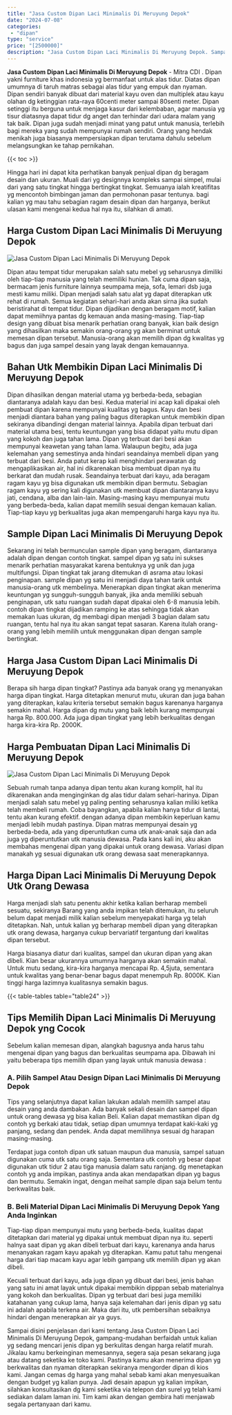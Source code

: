 ```yaml
---
title: "Jasa Custom Dipan Laci Minimalis Di Meruyung Depok"
date: "2024-07-08"
categories:
 - "dipan"
type: "service"
price: "[2500000]"
description: "Jasa Custom Dipan Laci Minimalis Di Meruyung Depok. Sampai disini penjelasan dari kami tentang Jasa Custom Dipan Laci Minimalis Di Meruyung Depok, gampang-mu..."
---
```


**Jasa Custom Dipan Laci Minimalis Di Meruyung Depok** - Mitra CDI . Dipan yakni furniture khas indonesia yg bermanfaat untuk alas tidur. Diatas dipan umumnya di taruh matras sebagai alas tidur yang empuk dan nyaman. Dipan sendiri banyak dibuat dari material kayu oven dan multiplek atau kayu olahan dg ketinggian rata-raya 60centi meter sampai 80senti meter. Dipan setinggi itu berguna untuk menjaga kasur dari kelembaban, agar manusia yg tisur diatasnya dapat tidur dg anget dan terhindar dari udara malam yang tak baik. Dipan juga sudah menjadi minat yang patut untuk manusia, terlebih bagi mereka yang sudah mempunyai rumah sendiri. Orang yang hendak menikah juga biasanya mempersiapkan dipan terutama dahulu sebelum melangsungkan ke tahap pernikahan.

{{< toc >}}

Hingga hari ini dapat kita perhatikan banyak penjual dipan dg beragam desain dan ukuran. Muali dari yg designnya kompleks sampai simpel, mulai dari yang satu tingkat hingga bertingkat tingkat. Semuanya ialah kreatifitas yg mencontoh bimbingan jaman dan permohonan pasar tentunya. bagi kalian yg mau tahu sebagian ragam desain dipan dan harganya, berikut ulasan kami mengenai kedua hal nya itu, silahkan di amati.

## Harga Custom Dipan Laci Minimalis Di Meruyung Depok

![Jasa Custom Dipan Laci Minimalis Di Meruyung Depok](/images/mebel/dipan-anak-017.jpg)

Dipan atau tempat tidur merupakan salah satu mebel yg seharusnya dimiliki oleh tiap-tiap manusia yang telah memiliki hunian. Tak cuma dipan saja, bermacam jenis furniture lainnya seumpama meja, sofa, lemari dsb juga mesti kamu miliki. Dipan menjadi salah satu alat yg dapat diterapkan utk rehat di rumah. Semua kegiatan sehari-hari anda akan sirna jika sudah beristirahat di tempat tidur. Dipan dijadikan dengan beragam motif, kalian dapat memiihnya pantas dg kemauan anda masing-masing. Tiap-tiap design yang dibuat bisa menarik perhatian orang banyak, kian baik design yang dihasilkan maka semakin orang-orang yg akan berminat untuk memesan dipan tersebut. Manusia-orang akan memilih dipan dg kwalitas yg bagus dan juga sampel desain yang layak dengan kemauannya.

## Bahan Utk Membikin Dipan Laci Minimalis Di Meruyung Depok

Dipan dihasilkan dengan material utama yg berbeda-beda, sebagian diantaranya adalah kayu dan besi. Kedua material ini acap kali dipakai oleh pembuat dipan karena mempunyai kualitas yg bagus. Kayu dan besi menjadi diantara bahan yang paling bagus diterapkan untuk membikin dipan sekiranya dibandingi dengan material lainnya. Apabila dipan terbuat dari material utama besi, tentu keuntungan yang bisa didapat yaitu mutu dipan yang kokoh dan juga tahan lama. Dipan yg terbuat dari besi akan mempunyai keawetan yang tahan lama. Walaupun begitu, ada juga kelemahan yang semestinya anda hindari seandainya membeli dipan yang terbuat dari besi. Anda patut kerap kali menghindari perawatan dg mengaplikasikan air, hal ini dikarenakan bisa membuat dipan nya itu berkarat dan mudah rusak. Seandainya terbuat dari kayu, ada beragam ragam kayu yg bisa digunakan utk membikin dipan bermutu. Sebagian ragam kayu yg sering kali digunakan utk membuat dipan diantaranya kayu jati, cendana, alba dan lain-lain. Masing-masing kayu mempunyai mutu yang berbeda-beda, kalian dapat memilih sesuai dengan kemauan kalian. Tiap-tiap kayu yg berkualitas juga akan mempengaruhi harga kayu nya itu.

## Sample Dipan Laci Minimalis Di Meruyung Depok

Sekarang ini telah bermunculan sample dipan yang beragam, diantaranya adalah dipan dengan contoh tingkat. sampel dipan yg satu ini sukses menarik perhatian masyarakat karena bentuknya yg unik dan juga multifungsi. Dipan tingkat tak jarang ditemukan di asrama atau lokasi penginapan. sample dipan yg satu ini menjadi daya tahan tarik untuk manusia-orang utk membelinya. Menerapkan dipan tingkat akan menerima keuntungan yg sungguh-sungguh banyak, jika anda memiliki sebuah penginapan, utk satu ruangan sudah dapat dipakai oleh 6-8 manusia lebih. contoh dipan tingkat dijadikan ramping ke atas sehingga tidak akan memakan luas ukuran, dg membagi dipan menjadi 3 bagian dalam satu ruangan, tentu hal nya itu akan sangat tepat sasaran. Karena itulah orang-orang yang lebih memilih untuk menggunakan dipan dengan sample bertingkat.

## Harga Jasa Custom Dipan Laci Minimalis Di Meruyung Depok

Berapa sih harga dipan tingkat? Pastinya ada banyak orang yg menanyakan harga dipan tingkat. Harga ditetapkan menurut mutu, ukuran dan juga bahan yang diterapkan, kalau kriteria tersebut semakin bagus karenanya harganya semakin mahal. Harga dipan dg mutu yang baik lebih kurang mempunyai harga Rp. 800.000. Ada juga dipan tingkat yang lebih berkualitas dengan harga kira-kira Rp. 2000K.

## Harga Pembuatan Dipan Laci Minimalis Di Meruyung Depok

![Jasa Custom Dipan Laci Minimalis Di Meruyung Depok](/images/mebel/dipan-dewasa-002.jpg)

Sebuah rumah tanpa adanya dipan tentu akan kurang komplit, hal itu dikarenakan anda menginginkan dg alas tidur dalam sehari-harinya. Dipan menjadi salah satu mebel yg paling penting seharusnya kalian miliki ketika telah membeli rumah. Coba bayangkan, apabila kalian hanya tidur di lantai, tentu akan kurang efektif. dengan adanya dipan membikin keperluan kamu menjadi lebih mudah pastinya. Dipan matras mempunyai desain yg berbeda-beda, ada yang diperuntutkan cuma utk anak-anak saja dan ada juga yg diperuntutkan utk manusia dewasa. Pada kans kali ini, aku akan membahas mengenai dipan yang dipakai untuk orang dewasa. Variasi dipan manakah yg sesuai digunakan utk orang dewasa saat menerapkannya.

## Harga Dipan Laci Minimalis Di Meruyung Depok Utk Orang Dewasa

Harga menjadi slah satu penentu akhir ketika kalian berharap membeli sesuatu, sekiranya Barang yang anda impikan telah ditemukan, itu seluruh belum dapat menjadi milik kalian sebelum menyepakati harga yg telah ditetapkan. Nah, untuk kalian yg berharap membeli dipan yang diterapkan utk orang dewasa, harganya cukup bervariatif tergantung dari kwalitas dipan tersebut.

Harga biasanya diatur dari kualitas, sampel dan ukuran dipan yang akan dibeli. Kian besar ukurannya umumnya harganya akan semakin mahal. Untuk mutu sedang, kira-kira harganya mencapai Rp. 4,5juta, sementara untuk kwalitas yang benar-benar bagus dapat menempuh Rp. 8000K. Kian tinggi harga lazimnya kualitasnya semakin bagus.

{{< table-tables table="table24" >}}

## Tips Memilih Dipan Laci Minimalis Di Meruyung Depok yng Cocok

Sebelum kalian memesan dipan, alangkah bagusnya anda harus tahu mengenai dipan yang bagus dan berkualitas seumpama apa. Dibawah ini yaitu beberapa tips memilih dipan yang layak untuk manusia dewasa :

### A. Pilih Sampel Atau Design Dipan Laci Minimalis Di Meruyung Depok

Tips yang selanjutnya dapat kalian lakukan adalah memilih sampel atau desain yang anda dambakan. Ada banyak sekali desain dan sampel dipan untuk orang dewasa yg bisa kalian Beli. Kalian dapat memastikan dipan dg contoh yg berkaki atau tidak, setiap dipan umumnya terdapat kaki-kaki yg panjang, sedang dan pendek. Anda dapat memilihnya sesuai dg harapan masing-masing.

Terdapat juga contoh dipan utk satuan maupun dua manusia, sampel satuan digunakan cuma utk satu orang saja. Sementara utk contoh yg besar dapat digunakan utk tidur 2 atau tiga manusia dalam satu ranjang. dg menetapkan contoh yg anda impikan, pastinya anda akan mendapatkan dipan yg bagus dan bermutu. Semakin ingat, dengan meihat sample dipan saja belum tentu berkwalitas baik.

### B. Beli Material Dipan Laci Minimalis Di Meruyung Depok Yang Anda Inginkan

Tiap-tiap dipan mempunyai mutu yang berbeda-beda, kualitas dapat ditetapkan dari material yg dipakai untuk membuat dipan nya itu. seperti halnya saat dipan yg akan dibeli terbuat dari kayu, karenanya anda harus menanyakan ragam kayu apakah yg diterapkan. Kamu patut tahu mengenai harga dari tiap macam kayu agar lebih gampang utk memilih dipan yg akan dibeli.

Kecuali terbuat dari kayu, ada juga dipan yg dibuat dari besi, jenis bahan yang satu ini amat layak untuk dipakai membikin dipppan sebab materialnya yang kokoh dan berkualitas. Dipan yg terbuat dari besi juga memiliki katahanan yang cukup lama, hanya saja kelemahan dari jenis dipan yg satu ini adalah apabila terkena air. Maka dari itu, utk pembersihan sebaiknya hindari dengan menerapkan air ya guys.

Sampai disini penjelasan dari kami tentang Jasa Custom Dipan Laci Minimalis Di Meruyung Depok, gampang-mudahan berfaidah untuk kalian yg sedang mencari jenis dipan yg berkulitas dengan harga relatif murah. Jikalau kamu berkeinginan memesannya, segera saja pesan sekarang juga atau datang seketika ke toko kami. Pastinya kamu akan menerima dipan yg berkwalitas dan nyaman diterapkan sekiranya mengorder dipan di kios kami. Jangan cemas dg harga yang mahal sebab kami akan menyesuaikan dengan budget yg kalian punya. Jadi desain apapun yg kalian impikan, silahkan konsultasikan dg kami seketika via telepon dan surel yg telah kami sediakan dalam laman ini. Tim kami akan dengan gembira hati menjawab segala pertanyaan dari kamu.
